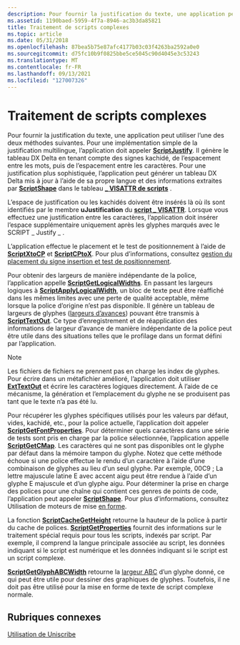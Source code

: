 ```yaml
---
description: Pour fournir la justification du texte, une application peut utiliser l’une des deux méthodes suivantes.
ms.assetid: 1190baed-5959-4f7a-8946-ac3b3da85821
title: Traitement de scripts complexes
ms.topic: article
ms.date: 05/31/2018
ms.openlocfilehash: 87bea5b75e87afc4177b03c03f4263ba2592a0e0
ms.sourcegitcommit: d75fc10b9f0825bbe5ce5045c90d4045e3c53243
ms.translationtype: MT
ms.contentlocale: fr-FR
ms.lasthandoff: 09/13/2021
ms.locfileid: "127007326"
---
```

# <a name="processing-complex-scripts"></a>Traitement de scripts complexes

Pour fournir la justification du texte, une application peut utiliser l’une des deux méthodes suivantes. Pour une implémentation simple de la justification multilingue, l’application doit appeler [**ScriptJustify**](/windows/desktop/api/Usp10/nf-usp10-scriptjustify). Il génère le tableau DX Delta en tenant compte des signes kachidé, de l’espacement entre les mots, puis de l’espacement entre les caractères. Pour une justification plus sophistiquée, l’application peut générer un tableau DX Delta mis à jour à l’aide de sa propre langue et des informations extraites par [**ScriptShape**](/windows/desktop/api/Usp10/nf-usp10-scriptshape) dans le tableau [**\_ VISATTR de scripts**](/windows/win32/api/usp10/ns-usp10-script_visattr) .

L’espace de justification ou les kachidés doivent être insérés là où ils sont identifiés par le membre **uJustification** du [**script \_ VISATTR**](/windows/win32/api/usp10/ns-usp10-script_visattr). Lorsque vous effectuez une justification entre les caractères, l’application doit insérer l’espace supplémentaire uniquement après les glyphes marqués avec le SCRIPT \_ Justify \_ .

L’application effectue le placement et le test de positionnement à l’aide de [**ScriptXtoCP**](/windows/desktop/api/Usp10/nf-usp10-scriptxtocp) et [**ScriptCPtoX**](/windows/desktop/api/Usp10/nf-usp10-scriptcptox). Pour plus d’informations, consultez [gestion du placement du signe insertion et test de positionnement](managing-caret-placement-and-hit-testing.md).

Pour obtenir des largeurs de manière indépendante de la police, l’application appelle [**ScriptGetLogicalWidths**](/windows/desktop/api/Usp10/nf-usp10-scriptgetlogicalwidths). En passant les largeurs logiques à [**ScriptApplyLogicalWidth**](/windows/desktop/api/Usp10/nf-usp10-scriptapplylogicalwidth), un bloc de texte peut être réaffiché dans les mêmes limites avec une perte de qualité acceptable, même lorsque la police d’origine n’est pas disponible. Il génère un tableau de largeurs de glyphes ([largeurs d’avances](uniscribe-glossary.md)) pouvant être transmis à [**ScriptTextOut**](/windows/desktop/api/Usp10/nf-usp10-scripttextout). Ce type d’enregistrement et de réapplication des informations de largeur d’avance de manière indépendante de la police peut être utile dans des situations telles que le profilage dans un format défini par l’application.

> [!Note]  
> Les fichiers de fichiers ne prennent pas en charge les index de glyphes. Pour écrire dans un métafichier amélioré, l’application doit utiliser [**ExtTextOut**](/windows/win32/api/wingdi/nf-wingdi-exttextouta) et écrire les caractères logiques directement. À l’aide de ce mécanisme, la génération et l’emplacement du glyphe ne se produisent pas tant que le texte n’a pas été lu.

 

Pour récupérer les glyphes spécifiques utilisés pour les valeurs par défaut, vides, kachidé, etc., pour la police actuelle, l’application doit appeler [**ScriptGetFontProperties**](/windows/desktop/api/Usp10/nf-usp10-scriptgetfontproperties). Pour déterminer quels caractères dans une série de tests sont pris en charge par la police sélectionnée, l’application appelle [**ScriptGetCMap**](/windows/desktop/api/Usp10/nf-usp10-scriptgetcmap). Les caractères qui ne sont pas disponibles ont le glyphe par défaut dans la mémoire tampon du glyphe. Notez que cette méthode échoue si une police effectue le rendu d’un caractère à l’aide d’une combinaison de glyphes au lieu d’un seul glyphe. Par exemple, 00C9 ; La lettre majuscule latine E avec accent aigu peut être rendue à l’aide d’un glyphe E majuscule et d’un glyphe aigu. Pour déterminer la prise en charge des polices pour une chaîne qui contient ces genres de points de code, l’application peut appeler [**ScriptShape**](/windows/desktop/api/Usp10/nf-usp10-scriptshape). Pour plus d’informations, consultez Utilisation de moteurs de mise [en forme](using-shaping-engines.md).

La fonction [**ScriptCacheGetHeight**](/windows/desktop/api/Usp10/nf-usp10-scriptcachegetheight) retourne la hauteur de la police à partir du cache de polices. [**ScriptGetProperties**](/windows/desktop/api/Usp10/nf-usp10-scriptgetproperties) fournit des informations sur le traitement spécial requis pour tous les scripts, indexés par script. Par exemple, il comprend la langue principale associée au script, les données indiquant si le script est numérique et les données indiquant si le script est un script complexe.

[**ScriptGetGlyphABCWidth**](/windows/desktop/api/Usp10/nf-usp10-scriptgetglyphabcwidth) retourne la [largeur ABC](uniscribe-glossary.md) d’un glyphe donné, ce qui peut être utile pour dessiner des graphiques de glyphes. Toutefois, il ne doit pas être utilisé pour la mise en forme de texte de script complexe normale.

## <a name="related-topics"></a>Rubriques connexes

[Utilisation de Uniscribe](using-uniscribe.md)


 

 
